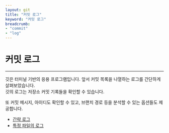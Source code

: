 ```yaml
---
layout: git
title: "커밋 로그"
keyword: "커밋 로그"
breadcrumb:
- "commit"
- "log"
---
```


# 커밋 로그
---
깃은 터미널 기반의 응용 프로그램입니다. 앞서 커밋 목록을 나열하는 로그를 간단하게 살펴보았습니다.  
깃의 로그는 저장소 커밋 기록들을 확인할 수 있습니다.  

또 커밋 메시지, 아이디도 확인할 수 있고, 브랜치 경로 등을 분석할 수 있는 옵션들도 제공합니다.  

+ [간략 로그](log/list)
+ [특정 파일의 로그](log/file)

<br>
